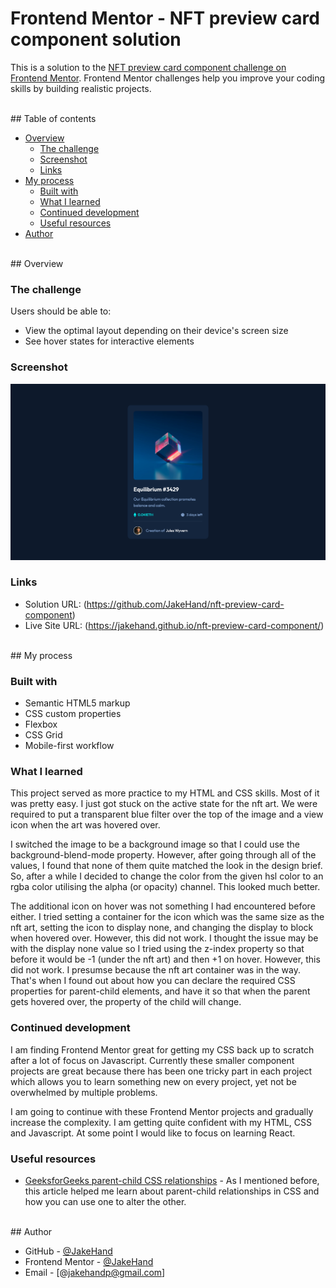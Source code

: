 # Frontend Mentor - NFT preview card component solution

This is a solution to the [NFT preview card component challenge on Frontend Mentor](https://www.frontendmentor.io/challenges/nft-preview-card-component-SbdUL_w0U). Frontend Mentor challenges help you improve your coding skills by building realistic projects. 

<br>  
## Table of contents

- [Overview](#overview)
  - [The challenge](#the-challenge)
  - [Screenshot](#screenshot)
  - [Links](#links)
- [My process](#my-process)
  - [Built with](#built-with)
  - [What I learned](#what-i-learned)
  - [Continued development](#continued-development)
  - [Useful resources](#useful-resources)
- [Author](#author)

<br>  
## Overview

### The challenge

Users should be able to:

- View the optimal layout depending on their device's screen size
- See hover states for interactive elements

### Screenshot

![](./images/final-product-screenshot.png)

### Links

- Solution URL: (https://github.com/JakeHand/nft-preview-card-component)
- Live Site URL: (https://jakehand.github.io/nft-preview-card-component/)

<br>  
## My process

### Built with

- Semantic HTML5 markup
- CSS custom properties
- Flexbox
- CSS Grid
- Mobile-first workflow

### What I learned

This project served as more practice to my HTML and CSS skills. Most of it was pretty easy. I just got stuck on the active state for the nft art. We were required to put a transparent blue filter over the top of the image and a view icon when the art was hovered over.

I switched the image to be a background image so that I could use the background-blend-mode property. However, after going through all of the values, I found that none of them quite matched the look in the design brief. So, after a while I decided to change the color from the given hsl color to an rgba color utilising the alpha (or opacity) channel. This looked much better.

The additional icon on hover was not something I had encountered before either. I tried setting a container for the icon which was the same size as the nft art, setting the icon to display none, and changing the display to block when hovered over. However, this did not work. I thought the issue may be with the display none value so I tried using the z-index property so that before it would be -1 (under the nft art) and then +1 on hover. However, this did not work. I presumse because the nft art container was in the way. That's when I found out about how you can declare the required CSS properties for parent-child elements, and have it so that when the parent gets hovered over, the property of the child will change.

### Continued development

I am finding Frontend Mentor great for getting my CSS back up to scratch after a lot of focus on Javascript. Currently these smaller component projects are great because there has been one tricky part in each project which allows you to learn something new on every project, yet not be overwhelmed by multiple problems.

I am going to continue with these Frontend Mentor projects and gradually increase the complexity. I am getting quite confident with my HTML, CSS and Javascript. At some point I would like to focus on learning React.

### Useful resources

- [GeeksforGeeks parent-child CSS relationships](https://www.geeksforgeeks.org/how-to-affect-other-elements-when-one-element-is-hovered-in-css/) - 
As I mentioned before, this article helped me learn about parent-child relationships in CSS and how you can use one to alter the other.

<br>  
## Author

- GitHub - [@JakeHand](https://github.com/JakeHand)
- Frontend Mentor - [@JakeHand](https://www.frontendmentor.io/profile/@JakeHand)
- Email - [@jakehandp@gmail.com]
